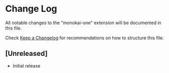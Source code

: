 # Change Log

All notable changes to the "monokai-one" extension will be documented in this file.

Check [Keep a Changelog](http://keepachangelog.com/) for recommendations on how to structure this file.

## [Unreleased]

- Initial release
